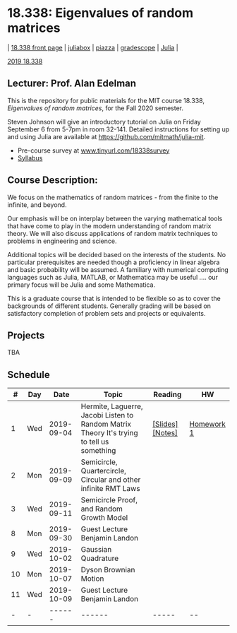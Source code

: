 # 18.338: Eigenvalues of random matrices

| [18.338 front page](http://web.mit.edu/18.338)  |
[juliabox](http://www.juliabox.com) |
[piazza](https://piazza.com/class/jzqloe0yrhy2yf) |
[gradescope]() |
[Julia](https://julialang.org/) |

[2019 18.338](https://github.com/mitmath/18338/tree/2019)

## Lecturer: Prof. Alan Edelman

This is the repository for public materials for the MIT course 18.338, *Eigenvalues of random matrices*, for the Fall 2020 semester.

Steven Johnson will give an introductory tutorial on Julia on Friday September 6 from 5-7pm in room 32-141.
Detailed instructions for setting up and using Julia are available at https://github.com/mitmath/julia-mit.

* Pre-course survey at www.tinyurl.com/18338survey
* [Syllabus](https://github.com/mitmath/18338/blob/master/syllabus.pdf)

## Course Description:

We focus on the mathematics of random matrices - from the finite to the infinite, and beyond.

Our emphasis will be on interplay between the varying mathematical tools that have come to play in the modern understanding of random matrix theory. We will also discuss applications of random matrix techniques to problems in engineering and science.

Additional topics will be decided based on the interests of the students. No particular prerequisites are needed though a proficiency in linear algebra and basic probability will be assumed. A familiary with numerical computing languages such as Julia, MATLAB, or Mathematica may be useful .... our primary focus will be Julia and some Mathematica.

This is a graduate course that is intended to be flexible so as to cover the backgrounds of different students. Generally grading will be based on satisfactory completion of problem sets and projects or equivalents.

## Projects
TBA

## Schedule

|#|Day| Date |  Topic | Reading| HW |
|-|-|------|------|-----|--|
|1|Wed|2019-09-04|Hermite, Laguerre, Jacobi Listen to Random Matrix Theory It's trying to tell us something|[[Slides]](http://math.mit.edu/~edelman/talks/2014/mit_02_24_2014.pptx)[[Notes]](http://web.mit.edu/18.338/www/2018s/handouts/lec1.pdf)|[Homework 1](https://github.com/mitmath/18338/blob/master/HW/Random%20matrices%20HW1.ipynb)|
|2|Mon|2019-09-09|Semicircle, Quartercircle, Circular and other infinite RMT Laws|||
|3|Wed|2019-09-11|Semicircle Proof, and Random Growth Model|||
|8|Mon|2019-09-30|Guest Lecture  Benjamin Landon|||
|9|Wed|2019-10-02|Gaussian Quadrature|||
|10|Mon|2019-10-07|Dyson Brownian Motion|||
|11|Wed|2019-10-09|Guest Lecture  Benjamin Landon|||
|-|-|------|------|-----|--|
